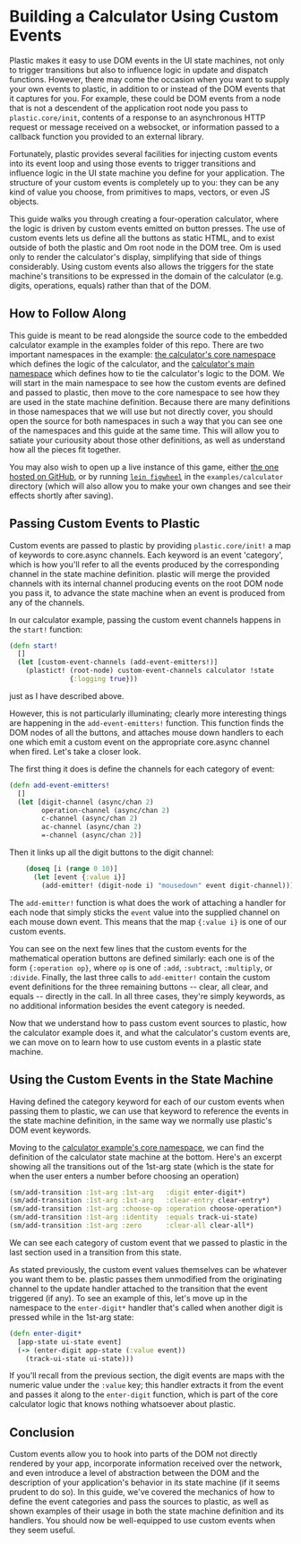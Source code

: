 # Building a Calculator Using Custom Events

Plastic makes it easy to use DOM events in the UI state machines, not only to trigger transitions but also to influence logic in update and dispatch functions.
However, there may come the occasion when you want to supply your own events to plastic, in addition to or instead of the DOM events that it captures for you.
For example, these could be DOM events from a node that is not a descendent of the application root node you pass to `plastic.core/init`, contents of a response to an asynchronous HTTP request or message received on a websocket, or information passed to a callback function you provided to an external library.

Fortunately, plastic provides several facilities for injecting custom events into its event loop and using those events to trigger transitions and influence logic in the UI state machine you define for your application.
The structure of your custom events is completely up to you: they can be any kind of value you choose, from primitives to maps, vectors, or even JS objects.

This guide walks you through creating a four-operation calculator, where the logic is driven by custom events emitted on button presses.
The use of custom events lets us define all the buttons as static HTML, and to exist outside of both the plastic and Om root node in the DOM tree.
Om is used only to render the calculator's display, simplifying that side of things considerably.
Using custom events also allows the triggers for the state machine's transitions to be expressed in the domain of the calculator (e.g. digits, operations, equals) rather than that of the DOM.

## How to Follow Along

This guide is meant to be read alongside the source code to the embedded calculator example in the examples folder of this repo.
There are two important namespaces in the example: [the calculator's core namespace][calc-core] which defines the logic of the calculator, and the [calculator's main namespace][calc-main] which defines how to tie the calculator's logic to the DOM.
We will start in the main namespace to see how the custom events are defined and passed to plastic, then move to the core namespace to see how they are used in the state machine definition.
Because there are many definitions in those namespaces that we will use but not directly cover, you should open the source for both namespaces in such a way that you can see one of the namespaces and this guide at the same time.
This will allow you to satiate your curiousity about those other definitions, as well as understand how all the pieces fit together.

You may also wish to open up a live instance of this game, either [the one hosted on GitHub][gh-calculator], or by running [`lein figwheel`][figwheel] in the `examples/calculator` directory (which will also allow you to make your own changes and see their effects shortly after saving).

[calc-core]: ../examples/calculator/src/cljc/plastic/examples/calculator/core.cljc
[calc-main]: ../examples/calculator/src/cljs/plastic/examples/calculator/main.cljs
[figwheel]: https://github.com/bhauman/lein-figwheel
[gh-calculator]: TODO

## Passing Custom Events to Plastic

Custom events are passed to plastic by providing `plastic.core/init!` a map of keywords to core.async channels.
Each keyword is an event 'category', which is how you'll refer to all the events produced by the corresponding channel in the state machine definition.
plastic will merge the provided channels with its internal channel producing events on the root DOM node you pass it, to advance the state machine when an event is produced from any of the channels.

In our calculator example, passing the custom event channels happens in the `start!` function:
```clj
(defn start!
  []
  (let [custom-event-channels (add-event-emitters!)]
    (plastict! (root-node) custom-event-channels calculator !state
               {:logging true}))
```
just as I have described above.

However, this is not particularly illuminating; clearly more interesting things are happening in the `add-event-emitters!` function.
This function finds the DOM nodes of all the buttons, and attaches mouse down handlers to each one which emit a custom event on the appropriate core.async channel when fired.
Let's take a closer look.

The first thing it does is define the channels for each category of event:
```clj
(defn add-event-emitters!
  []
  (let [digit-channel (async/chan 2)
        operation-channel (async/chan 2)
        c-channel (async/chan 2)
        ac-channel (async/chan 2)
        =-channel (async/chan 2)]
```
Then it links up all the digit buttons to the digit channel:
```clj
    (doseq [i (range 0 10)]
      (let [event {:value i}]
        (add-emitter! (digit-node i) "mousedown" event digit-channel)))
```

The `add-emitter!` function is what does the work of attaching a handler for each node that simply sticks the `event` value into the supplied channel on each mouse down event.
This means that the map `{:value i}` is one of our custom events.

You can see on the next few lines that the custom events for the mathematical operation buttons are defined similarly: each one is of the form `{:operation op}`, where `op` is one of `:add`, `:subtract`, `:multiply`, or `:divide`.
Finally, the last three calls to `add-emitter!` contain the custom event definitions for the three remaining buttons -- clear, all clear, and equals -- directly in the call.
In all three cases, they're simply keywords, as no additional information besides the event category is needed.

Now that we understand how to pass custom event sources to plastic, how the calculator example does it, and what the calculator's custom events are, we can move on to learn how to use custom events in a plastic state machine.

## Using the Custom Events in the State Machine

Having defined the category keyword for each of our custom events when passing them to plastic, we can use that keyword to reference the events in the state machine definition, in the same way we normally use plastic's DOM event keywords.

Moving to the [calculator example's core namespace][calc-core], we can find the definition of the calculator state machine at the bottom.
Here's an excerpt showing all the transitions out of the 1st-arg state (which is the state for when the user enters a number before choosing an operation)
```clj
(sm/add-transition :1st-arg :1st-arg   :digit enter-digit*)
(sm/add-transition :1st-arg :1st-arg   :clear-entry clear-entry*)
(sm/add-transition :1st-arg :choose-op :operation choose-operation*)
(sm/add-transition :1st-arg :identity  :equals track-ui-state)
(sm/add-transition :1st-arg :zero      :clear-all clear-all*)
```
We can see each category of custom event that we passed to plastic in the last section used in a transition from this state.

As stated previously, the custom event values themselves can be whatever you want them to be.
plastic passes them unmodified from the originating channel to the update handler attached to the transition that the event triggered (if any).
To see an example of this, let's move up in the namespace to the `enter-digit*` handler that's called when another digit is pressed while in the 1st-arg state:
```clj
(defn enter-digit*
  [app-state ui-state event]
  (-> (enter-digit app-state (:value event))
    (track-ui-state ui-state)))
```
If you'll recall from the previous section, the digit events are maps with the numeric value under the `:value` key; this handler extracts it from the event and passes it along to the `enter-digit` function, which is part of the core calculator logic that knows nothing whatsoever about plastic.

## Conclusion

Custom events allow you to hook into parts of the DOM not directly rendered by your app, incorporate information received over the network, and even introduce a level of abstraction between the DOM and the description of your application's behavior in its state machine (if it seems prudent to do so).
In this guide, we've covered the mechanics of how to define the event categories and pass the sources to plastic, as well as shown examples of their usage in both the state machine definition and its handlers.
You should now be well-equipped to use custom events when they seem useful.
